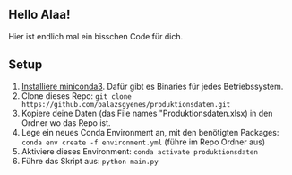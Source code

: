 ## Hello Alaa!

Hier ist endlich mal ein bisschen Code für dich.

## Setup

1. [Installiere miniconda3](https://conda.io/projects/conda/en/latest/user-guide/install/index.html). Dafür gibt es Binaries für jedes Betriebssystem.
1. Clone dieses Repo: `git clone https://github.com/balazsgyenes/produktionsdaten.git`
1. Kopiere deine Daten (das File names "Produktionsdaten.xlsx) in den Ordner wo das Repo ist.
1. Lege ein neues Conda Environment an, mit den benötigten Packages: `conda env create -f environment.yml` (führe im Repo Ordner aus)
1. Aktiviere dieses Environment: `conda activate produktionsdaten`
1. Führe das Skript aus: `python main.py`
